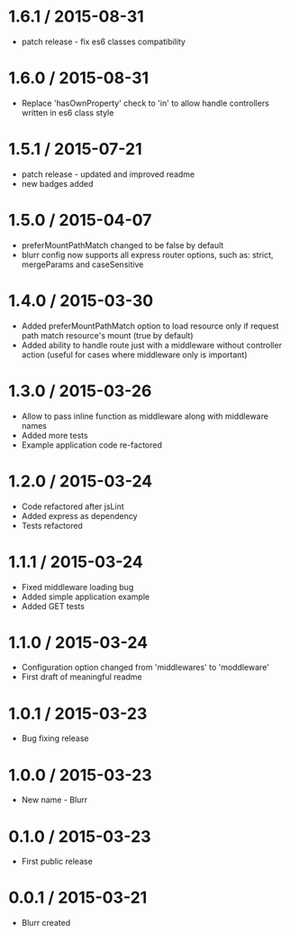 1.6.1 / 2015-08-31
==================
  * patch release - fix es6 classes compatibility

1.6.0 / 2015-08-31
==================
  * Replace 'hasOwnProperty' check to 'in' to allow handle controllers written in es6 class style

1.5.1 / 2015-07-21
==================
  * patch release - updated and improved readme
  * new badges added

1.5.0 / 2015-04-07
==================
  * preferMountPathMatch changed to be false by default
  * blurr config now supports all express router options, such as: strict, mergeParams and caseSensitive

1.4.0 / 2015-03-30
==================
  * Added preferMountPathMatch option to load resource only if request path match resource's mount (true by default)
  * Added ability to handle route just with a middleware without controller action (useful for cases where middleware only is important)

1.3.0 / 2015-03-26
==================
  * Allow to pass inline function as middleware along with middleware names
  * Added more tests
  * Example application code re-factored

1.2.0 / 2015-03-24
==================
  * Code refactored after jsLint
  * Added express as dependency
  * Tests refactored

1.1.1 / 2015-03-24
==================
  * Fixed middleware loading bug
  * Added simple application example
  * Added GET tests  

1.1.0 / 2015-03-24
==================
  * Configuration option changed from 'middlewares' to 'moddleware'
  * First draft of meaningful readme

1.0.1 / 2015-03-23
==================
  * Bug fixing release

1.0.0 / 2015-03-23
==================
  * New name - Blurr

0.1.0 / 2015-03-23
==================
  * First public release

0.0.1 / 2015-03-21
==================
  * Blurr created
